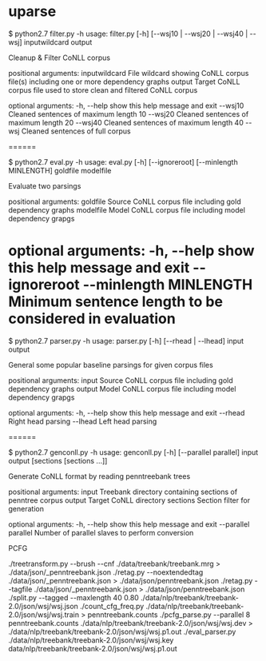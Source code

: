 uparse
======
$ python2.7 filter.py -h
usage: filter.py [-h] [--wsj10 | --wsj20 | --wsj40 | --wsj]
                 inputwildcard output

Cleanup & Filter CoNLL corpus

positional arguments:
  inputwildcard  File wildcard showing CoNLL corpus file(s) including one or
                 more dependency graphs
  output         Target CoNLL corpus file used to store clean and filtered
                 CoNLL corpus

optional arguments:
  -h, --help     show this help message and exit
  --wsj10        Cleaned sentences of maximum length 10
  --wsj20        Cleaned sentences of maximum length 20
  --wsj40        Cleaned sentences of maximum length 40
  --wsj          Cleaned sentences of full corpus

======

$ python2.7 eval.py -h
usage: eval.py [-h] [--ignoreroot] [--minlength MINLENGTH] goldfile modelfile

Evaluate two parsings

positional arguments:
  goldfile              Source CoNLL corpus file including gold dependency
                        graphs
  modelfile             Model CoNLL corpus file including model dependency
                        grapgs

optional arguments:
  -h, --help            show this help message and exit
  --ignoreroot
  --minlength MINLENGTH
                        Minimum sentence length to be considered in evaluation
======

$ python2.7 parser.py -h
usage: parser.py [-h] [--rhead | --lhead] input output

General some popular baseline parsings for given corpus files

positional arguments:
  input       Source CoNLL corpus file including gold dependency graphs
  output      Model CoNLL corpus file including model dependency grapgs

optional arguments:
  -h, --help  show this help message and exit
  --rhead     Right head parsing
  --lhead     Left head parsing

======

$ python2.7 genconll.py -h
usage: genconll.py [-h] [--parallel parallel]
                   input output [sections [sections ...]]

Generate CoNLL format by reading penntreebank trees

positional arguments:
  input                Treebank directory containing sections of penntree
                       corpus
  output               Target CoNLL directory
  sections             Section filter for generation

optional arguments:
  -h, --help           show this help message and exit
  --parallel parallel  Number of parallel slaves to perform conversion


PCFG

./treetransform.py  --brush --cnf ./data/treebank/treebank.mrg > ./data/json/_penntreebank.json
./retag.py --noextendedtag ./data/json/_penntreebank.json > ./data/json/penntreebank.json
./retag.py --tagfile  ./data/json/_penntreebank.json > ./data/json/penntreebank.json
./split.py --tagged --maxlength 40 0.80 ./data/nlp/treebank/treebank-2.0/json/wsj/wsj.json
./count_cfg_freq.py ./data/nlp/treebank/treebank-2.0/json/wsj/wsj.train > penntreebank.counts
./pcfg_parse.py --parallel 8 penntreebank.counts ./data/nlp/treebank/treebank-2.0/json/wsj/wsj.dev > ./data/nlp/treebank/treebank-2.0/json/wsj/wsj.p1.out
./eval_parser.py ./data/nlp/treebank/treebank-2.0/json/wsj/wsj.key data/nlp/treebank/treebank-2.0/json/wsj/wsj.p1.out
